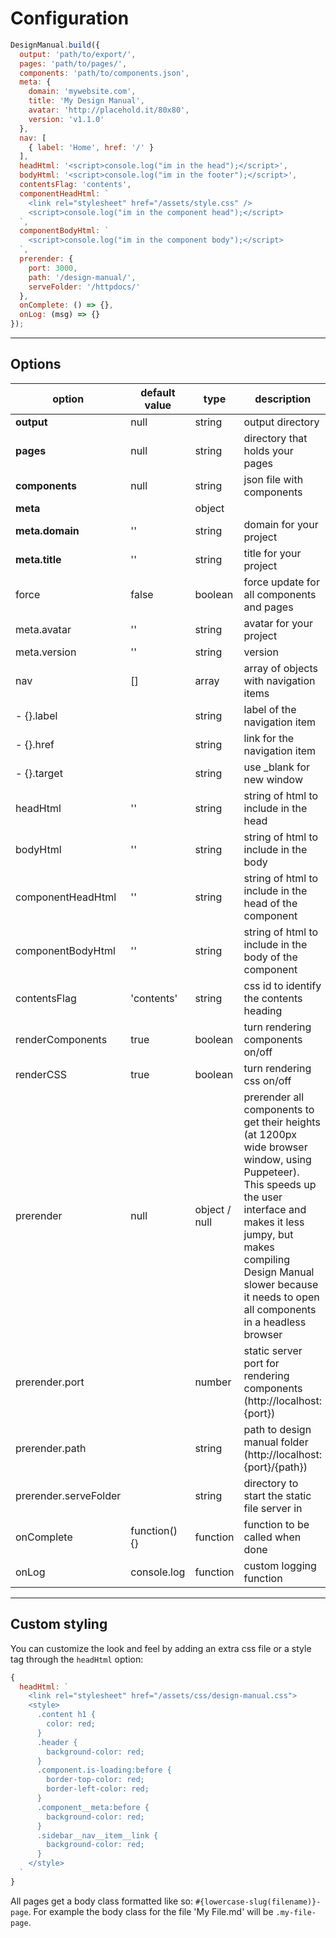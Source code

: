 # Configuration

```js
DesignManual.build({
  output: 'path/to/export/',
  pages: 'path/to/pages/',
  components: 'path/to/components.json',
  meta: {
    domain: 'mywebsite.com',
    title: 'My Design Manual',
    avatar: 'http://placehold.it/80x80',
    version: 'v1.1.0'
  },
  nav: [
    { label: 'Home', href: '/' }
  ],
  headHtml: '<script>console.log("im in the head");</script>',
  bodyHtml: '<script>console.log("im in the footer");</script>',
  contentsFlag: 'contents',
  componentHeadHtml: `
    <link rel="stylesheet" href="/assets/style.css" />
    <script>console.log("im in the component head");</script>
  `,
  componentBodyHtml: `
    <script>console.log("im in the component body");</script>
  `,
  prerender: {
    port: 3000,
    path: '/design-manual/',
    serveFolder: '/httpdocs/'
  },
  onComplete: () => {},
  onLog: (msg) => {} 
});
```

---

## Options

| option                  | default value | type            | description                  |
|-------------------------|---------------|-----------------|------------------------------|
| __output__              | null          | string          | output directory |
| __pages__               | null          | string          | directory that holds your pages  |
| __components__          | null          | string          | json file with components |
| __meta__                |               | object          |  |
| __meta.domain__         | ''            | string          | domain for your project |
| __meta.title__          | ''            | string          | title for your project |
| force                   | false         | boolean         | force update for all components and pages |
| meta.avatar             | ''            | string          | avatar for your project |
| meta.version            | ''            | string          | version |
| nav                     | []            | array           | array of objects with navigation items  |
| - {}.label              |               | string          | label of the navigation item |
| - {}.href               |               | string          | link for the navigation item |
| - {}.target             |               | string          | use _blank for new window |
| headHtml                | ''            | string          | string of html to include in the head |
| bodyHtml                | ''            | string          | string of html to include in the body |
| componentHeadHtml       | ''            | string          | string of html to include in the head of the component |
| componentBodyHtml       | ''            | string          | string of html to include in the body of the component |
| contentsFlag            | 'contents'    | string          | css id to identify the contents heading |
| renderComponents        | true          | boolean         | turn rendering components on/off |
| renderCSS               | true          | boolean         | turn rendering css on/off |
| prerender               | null          | object / null  | prerender all components to get their heights (at 1200px wide browser window, using Puppeteer). This speeds up the user interface and makes it less jumpy, but makes compiling Design Manual slower because it needs to open all components in a headless browser |
| prerender.port          |               | number          | static server port for rendering components (http://localhost:{port}) |
| prerender.path          |               | string          | path to design manual folder (http://localhost:{port}/{path}) |
| prerender.serveFolder   |               | string          | directory to start the static file server in |
| onComplete              | function(){}  | function        | function to be called when done |
| onLog                   | console.log   | function        | custom logging function |

---

## Custom styling
You can customize the look and feel by adding an extra css file or a style tag through the `headHtml` option:

```js
{
  headHtml: `
    <link rel="stylesheet" href="/assets/css/design-manual.css">
    <style>
      .content h1 {
        color: red;
      }
      .header {
        background-color: red;
      }
      .component.is-loading:before {
        border-top-color: red;
        border-left-color: red;
      }
      .component__meta:before {
        background-color: red;
      }
      .sidebar__nav__item__link {
        background-color: red;
      }
    </style>
  `
}
```

All pages get a body class formatted like so: `#{lowercase-slug(filename)}-page`. For example the body class for the file 'My File.md' will be `.my-file-page`.